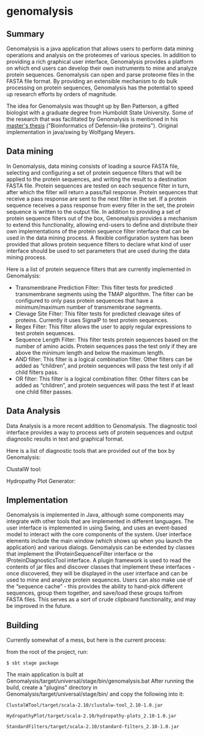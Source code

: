 genomalysis
===========

Summary
---------------------

Genomalysis is a java application that allows users to perform data mining operations and analysis on the proteomes of various species. In addition to providing a rich graphical user interface, Genomalysis provides a platform on which end users can develop their own instruments to mine and analyze protein sequences. Genomalysis can open and parse proteome files in the FASTA file format. By providing an extensible mechanism to do bulk processing on protein sequences, Genomalysis has the potential to speed up research efforts by orders of magnitude.

The idea for Genomalysis was thought up by Ben Patterson, a gifted biologist with a graduate degree from Humboldt State University. Some of the research that was facilitated by Genomalysis is mentioned in his [master's thesis](http://humboldt-dspace.calstate.edu/bitstream/handle/2148/332/INNATE%20IMMUNITY%20OF%20THE%20NEMATODE%20WORM%20CAENORHABDITIS%20ELEGANS%2c%20ITS%20INTERACTION%20WITH%20THE%20BACTERIAL%20PATHOGEN%20BURKHOLDERIA%20THAILANDENSIS%2c%20AND%20THE%20NATURE%20OF%20DEFENSIN-LIKE%20PEPTIDES.pdf?sequence=1) ("Bioinformatics of Defensin-like proteins"). Original implementation in java/swing by Wolfgang Meyers.

Data mining
---------------------

In Genomalysis, data mining consists of loading a source FASTA file, selecting and configuring a set of protein sequence filters that will be applied to the protein sequences, and writing the result to a destination FASTA file. Protein sequences are tested on each sequence filter in turn, after which the filter will return a pass/fail response. Protein sequences that receive a pass response are sent to the next filter in the set. If a protein sequence receives a pass response from every filter in the set, the protein sequence is written to the output file.
In addition to providing a set of protein sequence filters out of the box, Genomalysis provides a mechanism to extend this functionality, allowing end-users to define and distribute their own implementations of the protein sequence filter interface that can be used in the data mining process. A flexible configuration system has been provided that allows protein sequence filters to declare what kind of user interface should be used to set parameters that are used during the data mining process.

Here is a list of protein sequence filters that are currently implemented in Genomalysis:

- Transmembrane Prediction Filter: This filter tests for predicted transmembrane segments using the TMAP algorithm. The filter can be configured to only pass protein sequences that have a minimum/maximum number of transmembrane segments.
- Clevage Site Filter: This filter tests for predicted cleavage sites of proteins. Currently it uses SignalP to test protein sequences.
- Regex Filter: This filter allows the user to apply regular expressions to test protein sequences.
- Sequence Length Filter: This filter tests protein sequences based on the number of amino acids. Protein sequences pass the test only if they are above the minimum length and below the maximum length.
- AND filter: This filter is a logical combination filter. Other filters can be added as “children”, and protein sequences will pass the test only if all child filters pass.
- OR filter: This filter is a logical combination filter. Other filters can be added as “children”, and protein sequences will pass the test if at least one child filter passes.

Data Analysis
---------------------

Data Analysis is a more recent addition to Genomalysis. The diagnostic tool interface provides a way to process sets of protein sequences and output diagnostic results in text and graphical format.

Here is a list of diagnostic tools that are provided out of the box by Genomalysis:

ClustalW tool:

Hydropathy Plot Generator:

Implementation
---------------------

Genomalysis is implemented in Java, although some components may integrate with other tools that are implemented in different languages. The user interface is implemented in using Swing, and uses an event-based model to interact with the core components of the system. User interface elements include the main window (which shows up when you launch the application) and various dialogs. Genomalysis can be extended by classes that implement the IProteinSequenceFilter interface or the IProteinDiagnosticsTool interface. A plugin framework is used to read the contents of jar files and discover classes that implement these interfaces - once discovered, they will be displayed in the user interface and can be used to mine and analyze protein sequences. Users can also make use of the “sequence cache” - this provides the ability to hand-pick different sequences, group them together, and save/load these groups to/from FASTA files. This serves as a sort of crude clipboard functionality, and may be improved in the future.

Building
---------------------

Currently somewhat of a mess, but here is the current process:

from the root of the project, run:
```
$ sbt stage package
```

The main application is built at Genomalysis/target/universal/stage/bin/genomalysis.bat
After running the build, create a "plugins" directory in Genomalysis/target/universal/stage/bin/ and copy the following into it:

```
ClustalWTool/target/scala-2.10/clustalw-tool_2.10-1.0.jar

HydropathyPlot/target/scala-2.10/hydropathy-plots_2.10-1.0.jar

StandardFilters/target/scala-2.10/standard-filters_2.10-1.0.jar
```